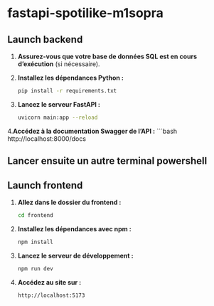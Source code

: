 # fastapi-spotilike-m1sopra

## Launch backend  

1. **Assurez-vous que votre base de données SQL est en cours d’exécution** (si nécessaire).  

2. **Installez les dépendances Python :** 
    ```bash
    pip install -r requirements.txt

3. **Lancez le serveur FastAPI :**
    ```bash
    uvicorn main:app --reload

4.**Accédez à la documentation Swagger de l’API :**
    ```bash
    http://localhost:8000/docs


## Lancer ensuite un autre terminal powershell

## Launch frontend

1. **Allez dans le dossier du frontend :**
    ```bash
    cd frontend

2. **Installez les dépendances avec npm :**
    ```bash
    npm install

3. **Lancez le serveur de développement :**
    ```bash
    npm run dev

4. **Accédez au site sur :**
    ```bash
    http://localhost:5173